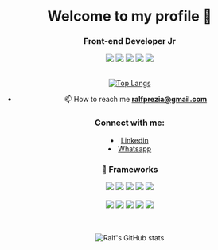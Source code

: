 <h1 align="center">Welcome to my profile 👋</h1>
<h3 align="center">Front-end Developer Jr</h3>

  <div align="center">
    <span>
      <img src="https://img.shields.io/badge/JavaScript-F7DF1E?style=for-the-badge&logo=javascript&logoColor=black"/>
      <img src="https://img.shields.io/badge/HTML5-E34F26?style=for-the-badge&logo=html5&logoColor=white"/>
      <img src="https://img.shields.io/badge/CSS3-1572B6?style=for-the-badge&logo=css3&logoColor=white"/>
      <img src="https://img.shields.io/badge/TypeScript-007ACC?style=for-the-badge&logo=typescript&logoColor=white"/>
      <img src="https://img.shields.io/badge/C%23-239120?style=for-the-badge&logo=c-sharp&logoColor=white"/>
    </span>
  </div>
</br>

<div align="center">

[![Top Langs](https://github-readme-stats.vercel.app/api/top-langs/?username=ralfprezia&layout=compact&theme=tokyonight)](https://github.com/ralfprezia/github-readme-stats)
  

</div>



<div  align="center">
  
- 📫 How to reach me **ralfprezia@gmail.com**
  
</div>


  <h3 align="center">Connect with me:</h3>
  
  <p align="left">
    <li align="center">
      <a class="url" href="https://www.linkedin.com/in/ralf-prezia-6a38181a3/" img> 
        Linkedin
      </a>
    </li>
    <li align="center">
      <a class="url" href="https://api.whatsapp.com/send?phone=5535992446440/" img> 
        Whatsapp
      </a>
    </li>
  


<h3 align="center"> 🚀 Frameworks </h3>
<div align="center">
  <span>
    <img src="https://img.shields.io/badge/React-20232A?style=for-the-badge&logo=react&logoColor=61DAFB"/>
    <img src="https://img.shields.io/badge/Sass-CC6699?style=for-the-badge&logo=sass&logoColor=white"/>
    <img src="https://img.shields.io/badge/.NET-512BD4?style=for-the-badge&logo=dotnet&logoColor=white"/>
    <img src="https://img.shields.io/badge/Yarn-2C8EBB?style=for-the-badge&logo=yarn&logoColor=white"/>
    <img src="https://img.shields.io/badge/Node.js-339933?style=for-the-badge&logo=nodedotjs&logoColor=white"/>
  </span>
</div>

</br>

<div align="center">
  <span>  
    <img src="https://img.shields.io/badge/NuGet-004880?style=for-the-badge&logo=nuget&logoColor=white"/>
    <img src="https://img.shields.io/badge/Bootstrap-563D7C?style=for-the-badge&logo=bootstrap&logoColor=white"/>  
    <img src="https://img.shields.io/badge/Postman-FF6C37?style=for-the-badge&logo=Postman&logoColor=white"/>
    <img src="https://img.shields.io/badge/firebase-ffca28?style=for-the-badge&logo=firebase&logoColor=black"/>  
    <img src="https://img.shields.io/badge/Docker-2CA5E0?style=for-the-badge&logo=docker&logoColor=white"/>
  </span>
</div>

</br>

</br>


<div align="center">
  
![Ralf's GitHub stats](https://github-readme-stats.vercel.app/api?username=ralfprezia&show_icons=true&theme=tokyonight)

</div>





<!--
**ralfprezia/ralfprezia** is a ✨ _special_ ✨ repository because its `README.md` (this file) appears on your GitHub profile.

Here are some ideas to get you started:

- 🔭 I’m currently working on ...
- 🌱 I’m currently learning ...
- 👯 I’m looking to collaborate on ...
- 🤔 I’m looking for help with ...
- 💬 Ask me about ...
- 📫 How to reach me: ...
- 😄 Pronouns: ...
- ⚡ Fun fact: ...
-->
